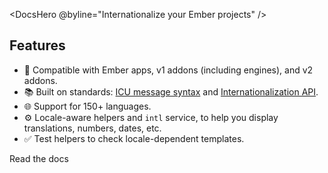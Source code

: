 <DocsHero
  @byline="Internationalize your Ember projects"
/>

<div class="index-route container">
  <div>
    <h2 class="section-title">
      Features
    </h2>
    <ul>
      <li>
        🐹 Compatible with Ember apps, v1 addons (including engines), and v2 addons.
      </li>
      <li>
        📚 Built on standards: <a class="external-link" href="https://formatjs.github.io/docs/core-concepts/icu-syntax/" target="_blank" rel="noopener noreferrer">ICU message syntax</a> and <a class="external-link" href="https://developer.mozilla.org/docs/Web/JavaScript/Reference/Global_Objects/Intl" target="_blank" rel="noopener noreferrer">Internationalization API</a>.
      </li>
      <li>
        🌐 Support for 150+ languages.
      </li>
      <li>
        ⚙️ Locale-aware helpers and <code>intl</code> service, to help you display translations, numbers, dates, etc.
      </li>
      <li>
        ✅ Test helpers to check locale-dependent templates.
      </li>
    </ul>
  </div>

  <div>
    <DocsLink @route="docs" data-test-link="Read the docs">
      Read the docs
    </DocsLink>
  </div>
</div>